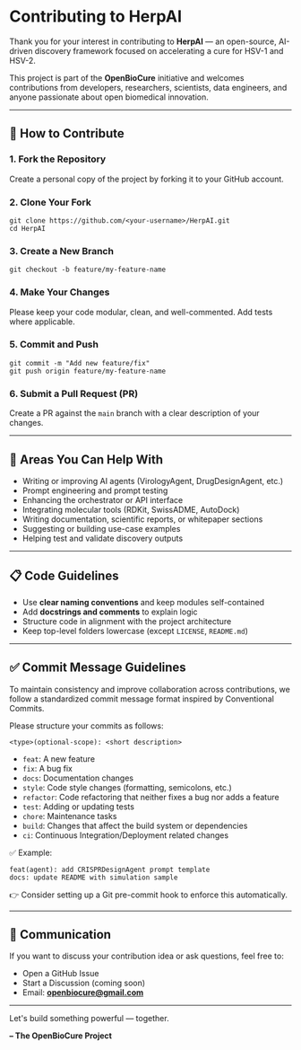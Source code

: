 # Contributing to HerpAI

Thank you for your interest in contributing to **HerpAI** — an open-source, AI-driven discovery framework focused on accelerating a cure for HSV-1 and HSV-2.

This project is part of the **OpenBioCure** initiative and welcomes contributions from developers, researchers, scientists, data engineers, and anyone passionate about open biomedical innovation.

---

## 📌 How to Contribute

### 1. Fork the Repository

Create a personal copy of the project by forking it to your GitHub account.

### 2. Clone Your Fork

```
git clone https://github.com/<your-username>/HerpAI.git
cd HerpAI
```

### 3. Create a New Branch

```
git checkout -b feature/my-feature-name
```

### 4. Make Your Changes

Please keep your code modular, clean, and well-commented. Add tests where applicable.

### 5. Commit and Push

```
git commit -m "Add new feature/fix"
git push origin feature/my-feature-name
```

### 6. Submit a Pull Request (PR)

Create a PR against the `main` branch with a clear description of your changes.

---

## 📂 Areas You Can Help With

- Writing or improving AI agents (VirologyAgent, DrugDesignAgent, etc.)
- Prompt engineering and prompt testing
- Enhancing the orchestrator or API interface
- Integrating molecular tools (RDKit, SwissADME, AutoDock)
- Writing documentation, scientific reports, or whitepaper sections
- Suggesting or building use-case examples
- Helping test and validate discovery outputs

---

## 📋 Code Guidelines

- Use **clear naming conventions** and keep modules self-contained
- Add **docstrings and comments** to explain logic
- Structure code in alignment with the project architecture
- Keep top-level folders lowercase (except `LICENSE`, `README.md`)

---

## ✅ Commit Message Guidelines

To maintain consistency and improve collaboration across contributions, we follow a standardized commit message format inspired by Conventional Commits.

Please structure your commits as follows:

```
<type>(optional-scope): <short description>
```

- `feat`: A new feature
- `fix`: A bug fix
- `docs`: Documentation changes
- `style`: Code style changes (formatting, semicolons, etc.)
- `refactor`: Code refactoring that neither fixes a bug nor adds a feature
- `test`: Adding or updating tests
- `chore`: Maintenance tasks
- `build`: Changes that affect the build system or dependencies
- `ci`: Continuous Integration/Deployment related changes

✅ Example:

```
feat(agent): add CRISPRDesignAgent prompt template
docs: update README with simulation sample
```

👉 Consider setting up a Git pre-commit hook to enforce this automatically.

---

## 📢 Communication

If you want to discuss your contribution idea or ask questions, feel free to:

- Open a GitHub Issue
- Start a Discussion (coming soon)
- Email: **<openbiocure@gmail.com>**

---

Let's build something powerful — together.

**– The OpenBioCure Project**
